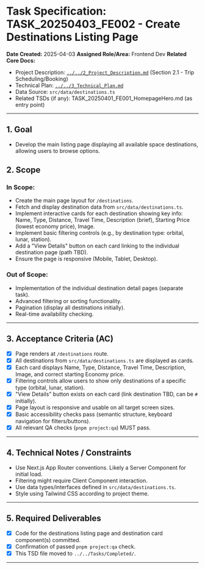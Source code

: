 # Task Specification: TASK_20250403_FE002 - Create Destinations Listing Page

**Date Created:** 2025-04-03
**Assigned Role/Area:** Frontend Dev
**Related Core Docs:**
* Project Description: [`../../2_Project_Description.md`](../../2_Project_Description.md) (Section 2.1 - Trip Scheduling/Booking)
* Technical Plan: [`../../3_Technical_Plan.md`](../../3_Technical_Plan.md)
* Data Source: `src/data/destinations.ts`
* Related TSDs (if any): TASK_20250401_FE001_HomepageHero.md (as entry point)

---

## 1. Goal

* Develop the main listing page displaying all available space destinations, allowing users to browse options.

## 2. Scope

### In Scope:

* Create the main page layout for `/destinations`.
* Fetch and display destination data from `src/data/destinations.ts`.
* Implement interactive cards for each destination showing key info: Name, Type, Distance, Travel Time, Description (brief), Starting Price (lowest economy price), Image.
* Implement basic filtering controls (e.g., by destination type: orbital, lunar, station).
* Add a "View Details" button on each card linking to the individual destination page (path TBD).
* Ensure the page is responsive (Mobile, Tablet, Desktop).

### Out of Scope:

* Implementation of the individual destination detail pages (separate task).
* Advanced filtering or sorting functionality.
* Pagination (display all destinations initially).
* Real-time availability checking.

---

## 3. Acceptance Criteria (AC)

* [x] Page renders at `/destinations` route.
* [x] All destinations from `src/data/destinations.ts` are displayed as cards.
* [x] Each card displays Name, Type, Distance, Travel Time, Description, Image, and correct starting Economy price.
* [x] Filtering controls allow users to show only destinations of a specific type (orbital, lunar, station).
* [x] "View Details" button exists on each card (link destination TBD, can be `#` initially).
* [x] Page layout is responsive and usable on all target screen sizes.
* [x] Basic accessibility checks pass (semantic structure, keyboard navigation for filters/buttons).
* [x] All relevant QA checks (`pnpm project:qa`) MUST pass.

---

## 4. Technical Notes / Constraints

* Use Next.js App Router conventions. Likely a Server Component for initial load.
* Filtering might require Client Component interaction.
* Use data types/interfaces defined in `src/data/destinations.ts`.
* Style using Tailwind CSS according to project theme.

---

## 5. Required Deliverables

* [x] Code for the destinations listing page and destination card component(s) committed.
* [x] Confirmation of passed `pnpm project:qa` check.
* [x] This TSD file moved to `../../Tasks/Completed/`.

---
